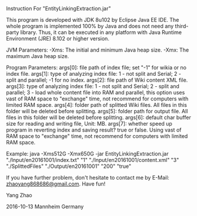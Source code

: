 Instruction For "EntityLinkingExtraction.jar"


This program is developed with JDK 8u102 by Eclipse Java EE IDE. The whole program is implemented 100% by Java and does not need any third-party library. Thus, it can be executed in any platform with Java Runtime Environment (JRE) 8.102 or higher version. 

JVM Parameters:
-Xms: The initial and minimum Java heap size.
-Xmx: The maximum Java heap size.

Program Parameters:
args[0]: file path of index file; set "-1" for wikia or no index file. 
args[1]: type of analyzing index file: 1 - not split and Serial; 2 - split and parallel; -1 for no index. 
args[2]: file path of Wiki content XML file. 
args[3]: type of analyzing index file: 1 - not split and Serial; 2 - split and parallel; 3 - load whole content file into RAM and parallel, this option uses vast of RAM space to "exchange" time, not recommend for computers with limited RAM space. 
args[4]: folder path of splitted Wiki files. All files in this folder will be deleted before splitting. 
args[5]: folder path for output file. All files in this folder will be deleted before splitting.
args[6]: default char buffer size for reading and writing file, Unit: MB. 
args[7]: whether speed up program in reverting index and saving result? true or false. Using vast of RAM space to "exchange" time, not recommend for computers with limited RAM space.


Example:
java -Xms512G -Xmx650G -jar EntityLinkingExtraction.jar "./Input/en20161001/index.txt" "1" "./Input/en20161001/content.xml" "3" "./SplittedFiles" "./Output/en20161001" "200" "true"


If you have further problem, don't hesitate to contact me by E-Mail: zhaoyang868686@gmail.com. Have fun!


Yang Zhao

2016-10-13
Mannheim
Germany